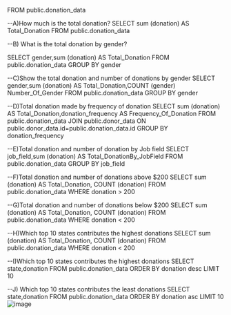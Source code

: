 
FROM public.donation_data

--A)How much is the total donation?
SELECT sum (donation) AS Total_Donation
FROM public.donation_data

--B) What is the total donation by gender?

SELECT gender,sum (donation) AS Total_Donation
FROM public.donation_data
GROUP BY gender

--C)Show the total donation and number of donations  by gender
SELECT gender,sum (donation) AS Total_Donation,COUNT (gender) Number_Of_Gender
FROM public.donation_data
GROUP BY gender

--D)Total donation made by frequency of donation
SELECT sum (donation) AS Total_Donation,donation_frequency AS Frequency_Of_Donation
FROM public.donation_data
JOIN public.donor_data
ON public.donor_data.id=public.donation_data.id
GROUP BY donation_frequency

--E)Total donation and number of donation by Job field
SELECT job_field,sum (donation) AS Total_DonationBy_JobField
FROM public.donation_data
GROUP BY job_field

--F)Total donation and number of donations above $200
SELECT sum (donation) AS Total_Donation, COUNT (donation) 
FROM public.donation_data
WHERE donation > 200

--G)Total donation and number of donations below $200
SELECT sum (donation) AS Total_Donation, COUNT (donation) 
FROM public.donation_data
WHERE donation < 200

--H)Which top 10 states contributes the highest donations
SELECT sum (donation) AS Total_Donation, COUNT (donation) 
FROM public.donation_data
WHERE donation < 200

--I)Which top 10 states contributes the highest donations
SELECT state,donation
FROM public.donation_data
ORDER BY donation desc
LIMIT 10

--J) Which top 10 states contributes the least donations
SELECT state,donation
FROM public.donation_data
ORDER BY donation asc
LIMIT 10
![image](https://github.com/user-attachments/assets/85876a85-cf80-474d-9dd3-55f1915f1505)


